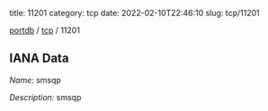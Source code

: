title: 11201
category: tcp
date: 2022-02-10T22:46:10
slug: tcp/11201

[portdb](/) / [tcp](/category/tcp.html) / 11201


## IANA Data

_Name:_ smsqp

_Description:_ smsqp

